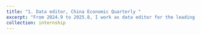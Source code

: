 ```yaml
---
title: "1. Data editor, China Economic Quarterly "
excerpt: "From 2024.9 to 2025.8, I work as data editor for the leading Chinese economic journal, China Economic Quarterly, reviewing data and code of the accepted papers in spatial, trade and related fields."
collection: internship
---
```



